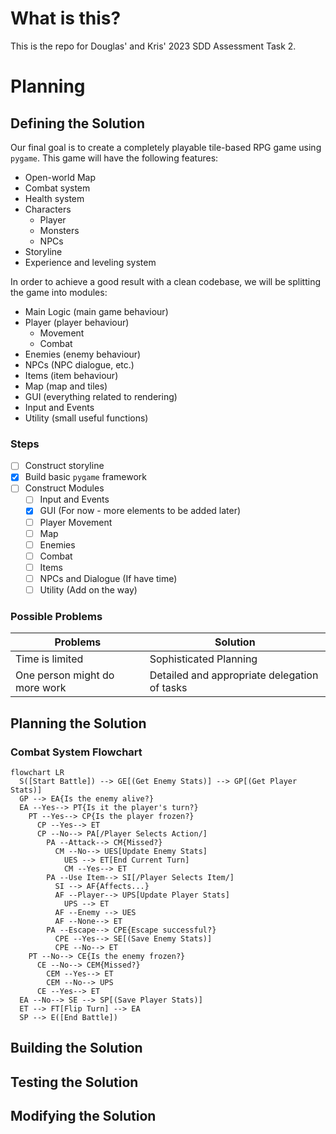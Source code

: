 # What is this?

This is the repo for Douglas' and Kris' 2023 SDD Assessment Task 2.

# Planning

## Defining the Solution

Our final goal is to create a completely playable tile-based RPG game using `pygame`. This game will have the following features:

- Open-world Map
- Combat system
- Health system
- Characters
  - Player
  - Monsters
  - NPCs
- Storyline
- Experience and leveling system

In order to achieve a good result with a clean codebase, we will be splitting the game into modules:

- Main Logic (main game behaviour)
- Player (player behaviour)
  - Movement
  - Combat
- Enemies (enemy behaviour)
- NPCs (NPC dialogue, etc.)
- Items (item behaviour)
- Map (map and tiles)
- GUI (everything related to rendering)
- Input and Events
- Utility (small useful functions)

### Steps

- [ ] Construct storyline
- [x] Build basic `pygame` framework
- [ ] Construct Modules
  - [ ] Input and Events
  - [x] GUI (For now - more elements to be added later)
  - [ ] Player Movement
  - [ ] Map
  - [ ] Enemies
  - [ ] Combat
  - [ ] Items
  - [ ] NPCs and Dialogue (If have time)
  - [ ] Utility (Add on the way)

### Possible Problems

| Problems | Solution |
| -------- | -------- |
| Time is limited | Sophisticated Planning |
| One person might do more work | Detailed and appropriate delegation of tasks |

## Planning the Solution

### Combat System Flowchart

```mermaid
flowchart LR
  S([Start Battle]) --> GE[(Get Enemy Stats)] --> GP[(Get Player Stats)]
  GP --> EA{Is the enemy alive?}
  EA --Yes--> PT{Is it the player's turn?}
    PT --Yes--> CP{Is the player frozen?}
      CP --Yes--> ET
      CP --No--> PA[/Player Selects Action/]
        PA --Attack--> CM{Missed?}
          CM --No--> UES[Update Enemy Stats]
            UES --> ET[End Current Turn]
            CM --Yes--> ET
        PA --Use Item--> SI[/Player Selects Item/]
          SI --> AF{Affects...}
          AF --Player--> UPS[Update Player Stats]
            UPS --> ET
          AF --Enemy --> UES
          AF --None--> ET
        PA --Escape--> CPE{Escape successful?}
          CPE --Yes--> SE[(Save Enemy Stats)]
          CPE --No--> ET
    PT --No--> CE{Is the enemy frozen?}
      CE --No--> CEM{Missed?}
        CEM --Yes--> ET
        CEM --No--> UPS
      CE --Yes--> ET
  EA --No--> SE --> SP[(Save Player Stats)]
  ET --> FT[Flip Turn] --> EA
  SP --> E([End Battle])
```

## Building the Solution

## Testing the Solution

## Modifying the Solution
